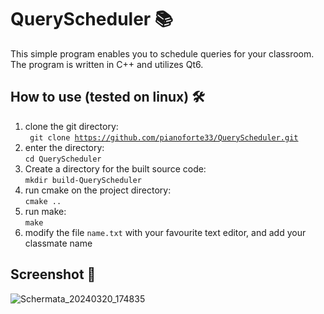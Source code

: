 # QueryScheduler 📚
This simple program enables you to schedule queries for your classroom.  
The program is written in C++ and utilizes Qt6.  
## How to use (tested on linux) 🛠️
1. clone the git directory:  
   <code> git clone https://github.com/pianoforte33/QueryScheduler.git </code>  
2. enter the directory:  
   <code>cd QueryScheduler </code>  
3. Create a directory for the built source code:  
   <code>mkdir build-QueryScheduler</code>  
4. run cmake on the project directory:  
   <code>cmake ..</code>  
5. run make:  
   <code>make </code>
6. modify the file <code>name.txt</code> with your favourite text editor, and add your classmate name
## Screenshot 📸
![Schermata_20240320_174835](https://github.com/pianoforte33/QueryScheduler/assets/79628894/93ddf6f0-afe0-4a14-8e84-d87936557b49)
